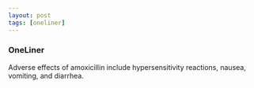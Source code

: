 ```yaml
---
layout: post
tags: [oneliner]
---
```



### OneLiner

Adverse effects of amoxicillin include hypersensitivity reactions, nausea, vomiting, and diarrhea.
